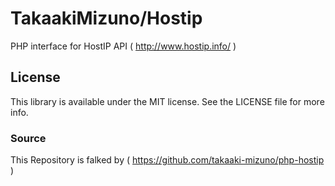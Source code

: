 # TakaakiMizuno/Hostip

PHP interface for HostIP API ( http://www.hostip.info/ )

## License

This library is available under the MIT license. See the LICENSE file for more info.

### Source

This Repository is falked by ( https://github.com/takaaki-mizuno/php-hostip )
